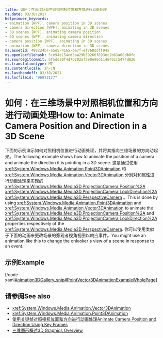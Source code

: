 ```yaml
---
title: 如何：在三维场景中对照相机位置和方向进行动画处理
ms.date: 03/30/2017
helpviewer_keywords:
- animation [WPF], camera position in 3D scenes
- camera direction [WPF], animating in 3D scenes
- 3D scenes [WPF], animating camera position
- 3D scenes [WPF], animating camera direction
- camera position [WPF], animating in 3D scenes
- animation [WPF], camera direction in 3D scenes
ms.assetid: 480224b7-a5e5-4165-ba7f-ef760ddff94a
ms.openlocfilehash: 5ce94e154cd5aa29b59260f893ec2b63a08db0fc
ms.sourcegitcommit: bf5dd80f4d7b202afa90e90d1148402c5474d826
ms.translationtype: MT
ms.contentlocale: zh-CN
ms.lasthandoff: 03/30/2021
ms.locfileid: "96973177"
---
```

# <a name="how-to-animate-camera-position-and-direction-in-a-3d-scene"></a><span data-ttu-id="2e443-102">如何：在三维场景中对照相机位置和方向进行动画处理</span><span class="sxs-lookup"><span data-stu-id="2e443-102">How to: Animate Camera Position and Direction in a 3D Scene</span></span>
<span data-ttu-id="2e443-103">下面的示例演示如何对照相机位置进行动画处理，并将其指向三维场景的方向动起来。</span><span class="sxs-lookup"><span data-stu-id="2e443-103">The following example shows how to animate the position of a camera and animate the direction it is pointing in a 3D scene.</span></span> <span data-ttu-id="2e443-104">这是通过使用 <xref:System.Windows.Media.Animation.Point3DAnimation> 和 <xref:System.Windows.Media.Animation.Vector3DAnimation> 分别对和属性进行动画处理来实现的 <xref:System.Windows.Media.Media3D.ProjectionCamera.Position%2A> <xref:System.Windows.Media.Media3D.ProjectionCamera.LookDirection%2A> <xref:System.Windows.Media.Media3D.PerspectiveCamera> 。</span><span class="sxs-lookup"><span data-stu-id="2e443-104">This is done by using <xref:System.Windows.Media.Animation.Point3DAnimation> and <xref:System.Windows.Media.Animation.Vector3DAnimation> to animate the <xref:System.Windows.Media.Media3D.ProjectionCamera.Position%2A> and <xref:System.Windows.Media.Media3D.ProjectionCamera.LookDirection%2A> properties respectively of the <xref:System.Windows.Media.Media3D.PerspectiveCamera>.</span></span> <span data-ttu-id="2e443-105">你可以使用类似于下面的动画来更改场景的旁观者视角视图以响应事件。</span><span class="sxs-lookup"><span data-stu-id="2e443-105">You might use an animation like this to change the onlooker's view of a scene in response to an event.</span></span>  
  
## <a name="example"></a><span data-ttu-id="2e443-106">示例</span><span class="sxs-lookup"><span data-stu-id="2e443-106">Example</span></span>  
 [!code-xaml[Animation3DGallery_snip#PointVector3DAnimationExampleWholePage](~/samples/snippets/csharp/VS_Snippets_Wpf/Animation3DGallery_snip/CS/PointVector3DAnimationExample.xaml#pointvector3danimationexamplewholepage)]  
  
## <a name="see-also"></a><span data-ttu-id="2e443-107">请参阅</span><span class="sxs-lookup"><span data-stu-id="2e443-107">See also</span></span>

- <xref:System.Windows.Media.Animation.Vector3DAnimation>
- <xref:System.Windows.Media.Animation.Point3DAnimation>
- [<span data-ttu-id="2e443-108">使用关键帧对照相机位置和方向进行动画处理</span><span class="sxs-lookup"><span data-stu-id="2e443-108">Animate Camera Position and Direction Using Key Frames</span></span>](how-to-animate-camera-position-and-direction-using-key-frames.md)
- [<span data-ttu-id="2e443-109">三维图形概述</span><span class="sxs-lookup"><span data-stu-id="2e443-109">3D Graphics Overview</span></span>](3-d-graphics-overview.md)
